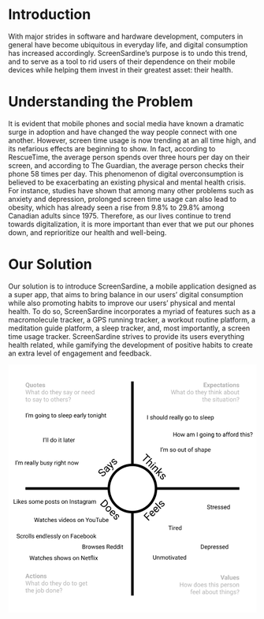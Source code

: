 # Introduction
With major strides in software and hardware development, computers in general have become ubiquitous in everyday life, and digital consumption has increased accordingly. ScreenSardine’s purpose is to undo this trend, and to serve as a tool to rid users of their dependence on their mobile devices while helping them invest in their greatest asset: their health.

# Understanding the Problem
It is evident that mobile phones and social media have known a dramatic surge in adoption and have changed the way people connect with one another. However, screen time usage is now trending at an all time high, and its nefarious effects are beginning to show. In fact, according to RescueTime, the average person spends over three hours per day on their screen, and according to The Guardian, the average person checks their phone 58 times per day. This phenomenon of digital overconsumption is believed to be exacerbating an existing physical and mental health crisis. For instance, studies have shown that among many other problems such as anxiety and depression, prolonged screen time usage can also lead to obesity, which has already seen a rise from 9.8% to 29.8% among Canadian adults since 1975. Therefore, as our lives continue to trend towards digitalization, it is more important than ever that we put our phones down, and reprioritize our health and well-being. 

# Our Solution
Our solution is to introduce ScreenSardine, a mobile application designed as a super app, that aims to bring balance in our users’ digital consumption while also promoting habits to improve our users’ physical and mental health. To do so, ScreenSardine incorporates a myriad of features such as a macromolecule tracker, a GPS running tracker, a workout routine platform, a meditation guide platform, a sleep tracker, and, most importantly, a screen time usage tracker. ScreenSardine strives to provide its users everything health related, while gamifying the development of positive habits to create an extra level of engagement and feedback.

![alt text](https://raw.githubusercontent.com/MartensCedric/SOEN357-miniproject/gh-pages/images/empathy_map.png "Empathy Map")
